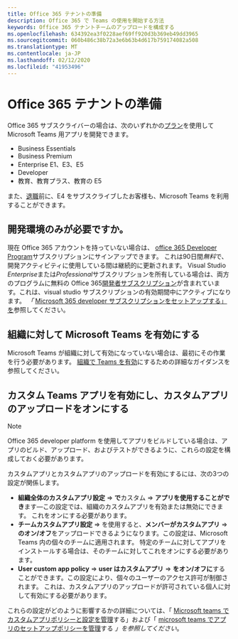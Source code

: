 ```yaml
---
title: Office 365 テナントの準備
description: Office 365 で Teams の使用を開始する方法
keywords: Office 365 テナントチームのアップロードを構成する
ms.openlocfilehash: 634392ea3f0228aef69ff920d3b369eb49dd3965
ms.sourcegitcommit: 060b486c38b72a3e6b63b4d617b759174082a508
ms.translationtype: MT
ms.contentlocale: ja-JP
ms.lasthandoff: 02/12/2020
ms.locfileid: "41953496"
---
```

# <a name="prepare-your-office-365-tenant"></a>Office 365 テナントの準備

Office 365 サブスクライバーの場合は、次のいずれかの[プラン](https://products.office.com/business/compare-more-office-365-for-business-plans)を使用して Microsoft Teams 用アプリを開発できます。

* Business Essentials
* Business Premium
* Enterprise E1、E3、E5
* Developer
* 教育、教育プラス、教育の E5

また、[退職](https://support.office.com//article/important-information-for-office-365-enterprise-e4-customers-f9572348-43a2-43fa-a3d8-3b6c9c042147)前に、E4 をサブスクライブしたお客様も、Microsoft Teams を利用することができます。

## <a name="just-need-a-development-environment"></a>開発環境のみが必要ですか。

現在 Office 365 アカウントを持っていない場合は、 [office 365 Developer Program](https://dev.office.com/devprogram)サブスクリプションにサインアップできます。 これは90日間*無料*で、開発アクティビティに使用している間は継続的に更新されます。 Visual Studio *Enterprise*または*Professional*サブスクリプションを所有している場合は、両方のプログラムに無料の Office 365[開発者サブスクリプション](https://aka.ms/MyVisualStudioBenefits)が含まれています。これは、visual studio サブスクリプションの有効期間中にアクティブになります。 *「* [Microsoft 365 developer サブスクリプションをセットアップする」を](https://docs.microsoft.com/office/developer-program/office-365-developer-program-get-started)参照してください。

## <a name="enable-microsoft-teams-for-your-organization"></a>組織に対して Microsoft Teams を有効にする

Microsoft Teams が組織に対して有効になっていない場合は、最初にその作業を行う必要があります。 [組織で Teams を有効](https://docs.microsoft.com/microsoftteams/enable-features-office-365)にするための詳細なガイダンスを参照してください。

## <a name="enable-custom-teams-apps-and-turn-on-custom-app-uploading"></a>カスタム Teams アプリを有効にし、カスタムアプリのアップロードをオンにする

> [!Note] 
> Office 365 developer platform を使用してアプリをビルドしている場合は、アプリのビルド、アップロード、およびテストができるように、これらの設定を構成しておく必要があります。

カスタムアプリとカスタムアプリのアップロードを有効にするには、次の3つの設定が関係します。

* **組織全体のカスタムアプリ設定** => **で**カスタム => **アプリを使用することができ**ます—この設定では、組織のカスタムアプリを有効または無効にできます。 これをオンにする必要があります。 
* **チームカスタムアプリ設定** => を使用すると、**メンバーがカスタムアプリ** => **のオン/オフ**をアップロードできるようになります。この設定は、Microsoft Teams 内の個々のチームに適用されます。 特定のチームに対してアプリをインストールする場合は、そのチームに対してこれをオンにする必要があります。
* **User custom app policy** => **user はカスタムアプリ** => **をオン/オフに**することができます。この設定により、個々のユーザーのアクセス許可が制御されます。 これは、カスタムアプリのアップロードが許可されている個人に対して有効にする必要があります。

これらの設定がどのように影響するかの詳細については、「 [Microsoft teams でカスタムアプリポリシーと設定を管理](https://docs.microsoft.com/microsoftteams/teams-custom-app-policies-and-settings)する」および「 [microsoft teams でアプリのセットアップポリシーを管理](https://docs.microsoft.com/microsoftteams/teams-app-setup-policies)する *」を参照してください*。
